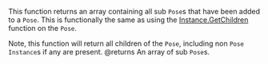 This function returns an array containing all sub `Pose`s that have been added to a `Pose`. This is functionally the same as using the [Instance.GetChildren](https://developer.roblox.com/api-reference/function/Instance/GetChildren) function on the `Pose`.

Note, this function will return all children of the `Pose`, including non `Pose` `Instance`s if any are present.
@returns An array of sub `Pose`s.